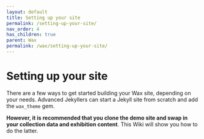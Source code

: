 ```yaml
---
layout: default
title: Setting up your site
permalink: /setting-up-your-site/
nav_order: 4
has_children: true
parent: Wax
permalink: /wax/setting-up-your-site/
---
```


# Setting up your site

There are a few ways to get started building your Wax site, depending on your needs. Advanced Jekyllers can start a Jekyll site from scratch and add the `wax_theme` gem.

__However, it is recommended that you clone the demo site and swap in your collection data and exhibition content__. This Wiki will show you how to do the latter.
